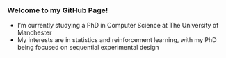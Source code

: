 ### Welcome to my GitHub Page!

- I’m currently studying a PhD in Computer Science at The University of Manchester
- My interests are in statistics and reinforcement learning, with my PhD being focused on sequential experimental design
